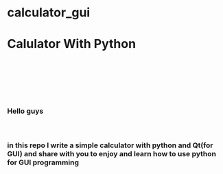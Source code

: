 # calculator_gui
<h1> Calulator With Python <h1><br><br>

<H3>Hello guys<h3><br>

<p> in this repo I write a simple calculator with python and Qt(for GUI) and share with you to enjoy and learn how to use python for GUI programming <p><br>

